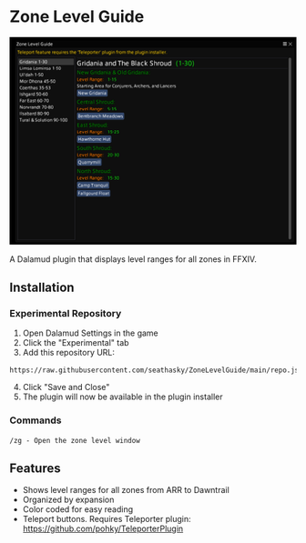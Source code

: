 # Zone Level Guide

![Zone Level Guide](https://raw.githubusercontent.com/seathasky/ZoneLevelGuide/refs/heads/main/Images/ZL4.png)

A Dalamud plugin that displays level ranges for all zones in FFXIV.<br>

## Installation

### Experimental Repository
1. Open Dalamud Settings in the game
2. Click the "Experimental" tab
3. Add this repository URL:
```
https://raw.githubusercontent.com/seathasky/ZoneLevelGuide/main/repo.json
```
4. Click "Save and Close"
5. The plugin will now be available in the plugin installer

### Commands
```
/zg - Open the zone level window
```

## Features
- Shows level ranges for all zones from ARR to Dawntrail
- Organized by expansion
- Color coded for easy reading
- Teleport buttons. Requires Teleporter plugin: https://github.com/pohky/TeleporterPlugin

